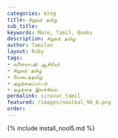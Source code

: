 ```yaml
---
categories: blog
title: சிறுவர் தமிழ்
sub_title: 
keywords: More, Tamil, Books
description: சிறுவர் தமிழ்
author: Tamilan
layout: Ruby
tags:
- வளையாபதி ஆசிரியர்
- சிறுவர் தமிழ்
- மேடைத்தமிழ்
- குழந்தைப்பாடல்
- குழந்தை இலக்கியம்
permalink: siruvar_tamil
featured: /images/noolkal_96_6.png
order: 
---
```

{% include install_nool5.md %}
